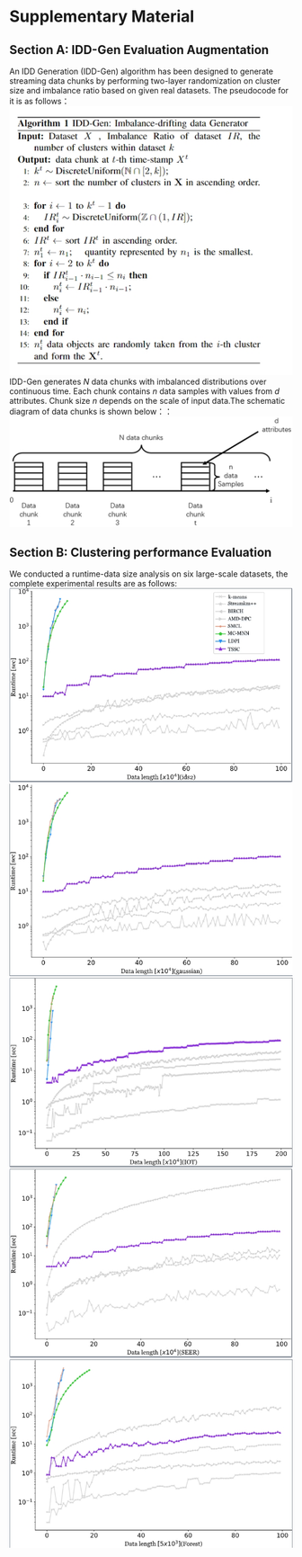 # Supplementary Material
## Section A: IDD-Gen Evaluation Augmentation

An IDD Generation (IDD-Gen) algorithm has been designed to generate streaming data chunks by performing two-layer randomization on cluster size and imbalance ratio based on given real datasets. The pseudocode for it is as follows：![image](IDD-Gen.png)
IDD-Gen generates $N$ data chunks with imbalanced distributions over continuous time. Each chunk contains $n$ data samples with values from $d$ attributes. Chunk size $n$ depends on the scale of input data.The schematic diagram of data chunks is shown below：：![image](data-chunks.png)


## Section B: Clustering performance Evaluation
We conducted a runtime-data size analysis on six large-scale datasets, the complete experimental results are as follows: ![image](ids2.png)
![image](gaussian.png)
![image](IOT.png)
![image](SEER.png)
![image](Forest.png)
